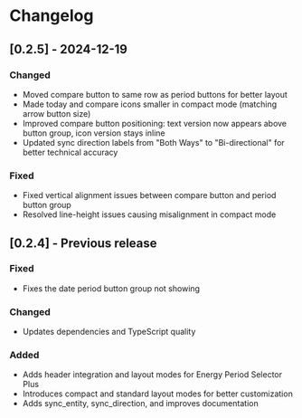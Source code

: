 # Changelog

## [0.2.5] - 2024-12-19

### Changed
- Moved compare button to same row as period buttons for better layout
- Made today and compare icons smaller in compact mode (matching arrow button size)
- Improved compare button positioning: text version now appears above button group, icon version stays inline
- Updated sync direction labels from "Both Ways" to "Bi-directional" for better technical accuracy

### Fixed
- Fixed vertical alignment issues between compare button and period button group
- Resolved line-height issues causing misalignment in compact mode

## [0.2.4] - Previous release

### Fixed
- Fixes the date period button group not showing

### Changed
- Updates dependencies and TypeScript quality

### Added
- Adds header integration and layout modes for Energy Period Selector Plus
- Introduces compact and standard layout modes for better customization
- Adds sync_entity, sync_direction, and improves documentation